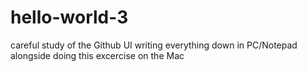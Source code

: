 # hello-world-3
careful study of the Github UI
writing everything down in PC/Notepad alongside doing this excercise on the Mac
